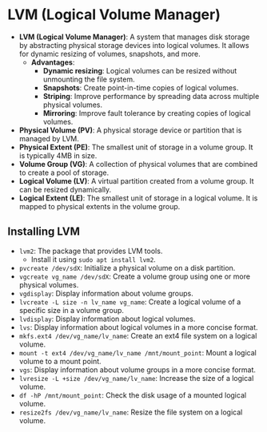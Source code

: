 # LVM (Logical Volume Manager)

- **LVM (Logical Volume Manager)**: A system that manages disk storage by abstracting physical storage devices into logical volumes. It allows for dynamic resizing of volumes, snapshots, and more.
  - **Advantages**:
    - **Dynamic resizing**: Logical volumes can be resized without unmounting the file system.
    - **Snapshots**: Create point-in-time copies of logical volumes.
    - **Striping**: Improve performance by spreading data across multiple physical volumes.
    - **Mirroring**: Improve fault tolerance by creating copies of logical volumes.
- **Physical Volume (PV)**: A physical storage device or partition that is managed by LVM.
- **Physical Extent (PE)**: The smallest unit of storage in a volume group. It is typically 4MB in size.
- **Volume Group (VG)**: A collection of physical volumes that are combined to create a pool of storage.
- **Logical Volume (LV)**: A virtual partition created from a volume group. It can be resized dynamically.
- **Logical Extent (LE)**: The smallest unit of storage in a logical volume. It is mapped to physical extents in the volume group.

## Installing LVM

- `lvm2`: The package that provides LVM tools.
  - Install it using `sudo apt install lvm2`.
- `pvcreate /dev/sdX`: Initialize a physical volume on a disk partition.
- `vgcreate vg_name /dev/sdX`: Create a volume group using one or more physical volumes.
- `vgdisplay`: Display information about volume groups.
- `lvcreate -L size -n lv_name vg_name`: Create a logical volume of a specific size in a volume group.
- `lvdisplay`: Display information about logical volumes.
- `lvs`: Display information about logical volumes in a more concise format.
- `mkfs.ext4 /dev/vg_name/lv_name`: Create an ext4 file system on a logical volume.
- `mount -t ext4 /dev/vg_name/lv_name /mnt/mount_point`: Mount a logical volume to a mount point.
- `vgs`: Display information about volume groups in a more concise format.
- `lvresize -L +size /dev/vg_name/lv_name`: Increase the size of a logical volume.
- `df -hP /mnt/mount_point`: Check the disk usage of a mounted logical volume.
- `resize2fs /dev/vg_name/lv_name`: Resize the file system on a logical volume.
